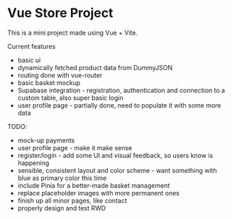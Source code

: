 # Vue Store Project

This is a mini project made using Vue + Vite. 

Current features 

- basic ui
- dynamically fetched product data from DummyJSON
- routing done with vue-router
- basic basket mockup
- Supabase integration - registration, authentication and connection to a custom table, also super basic login
- user profile page - partially done, need to populate it with some more data


TODO:
- mock-up payments
- user profile page - make it make sense
- register/login - add some UI and visual feedback, so users know is happening
- sensible, consistent layout and color scheme - want something with blue as primary color this time
- include Pinia for a better-made basket management 
- replace placeholder images with more permanent ones
- finish up all minor pages, like contact
- properly design and test RWD
